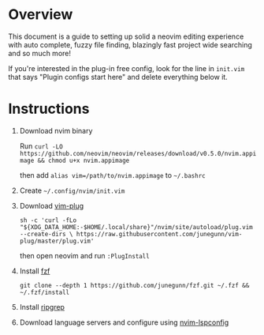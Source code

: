 # Overview
This document is a guide to setting up solid a neovim editing experience with auto complete, fuzzy file finding, blazingly fast project wide searching and so much more!

If you're interested in the plug-in free config, look for the line in `init.vim` that says "Plugin configs start here" and delete everything below it.

# Instructions
1. Download nvim binary

    Run `curl -LO https://github.com/neovim/neovim/releases/download/v0.5.0/nvim.appimage && chmod u+x nvim.appimage`
    
    then add `alias vim=/path/to/nvim.appimage` to `~/.bashrc`
2. Create `~/.config/nvim/init.vim`
3. Download [vim-plug](https://github.com/junegunn/vim-plug)
    
    `sh -c 'curl -fLo "${XDG_DATA_HOME:-$HOME/.local/share}"/nvim/site/autoload/plug.vim --create-dirs \
       https://raw.githubusercontent.com/junegunn/vim-plug/master/plug.vim'`
       
    then open neovim and run `:PlugInstall`  
4. Install [fzf](https://github.com/junegunn/fzf#building-fzf)

    `git clone --depth 1 https://github.com/junegunn/fzf.git ~/.fzf && ~/.fzf/install`
5. Install [ripgrep](https://github.com/BurntSushi/ripgrep)
6. Download language servers and configure using [nvim-lspconfig](https://github.com/neovim/nvim-lspconfig)


